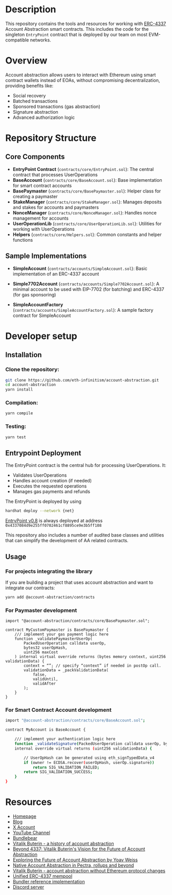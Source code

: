 
# Description

This repository contains the tools and resources for working with [ERC-4337](https://eips.ethereum.org/EIPS/eip-4337) Account Abstraction smart contracts. This includes the code for the singleton `EntryPoint` contract that is deployed by our team on most EVM-compatible networks.

# Overview

Account abstraction allows users to interact with Ethereum using smart contract wallets instead of EOAs, without compromising decentralization, providing benefits like:

- Social recovery
- Batched transactions
- Sponsored transactions (gas abstraction)
- Signature abstraction
- Advanced authorization logic

# Repository Structure 

## Core Components

- **EntryPoint Contract** (`contracts/core/EntryPoint.sol`): The central contract that processes UserOperations
- **BaseAccount** (`contracts/core/BaseAccount.sol`): Base implementation for smart contract accounts
- **BasePaymaster** (`contracts/core/BasePaymaster.sol`): Helper class for creating a paymaster
- **StakeManager** (`contracts/core/StakeManager.sol`): Manages deposits and stakes for accounts and paymasters
- **NonceManager** (`contracts/core/NonceManager.sol`): Handles nonce management for accounts
- **UserOperationLib** (`contracts/core/UserOperationLib.sol`): Utilities for working with UserOperations
- **Helpers** (`contracts/core/Helpers.sol`): Common constants and helper functions


## Sample Implementations

- **SimpleAccount** (`contracts/accounts/SimpleAccount.sol`): Basic implementation of an ERC-4337 account

- **Simple7702Account** (`contracts/accounts/Simple7702Account.sol`): A minimal account to be used with EIP-7702 (for batching) and ERC-4337 (for gas sponsoring)

- **SimpleAccountFactory** (`contracts/accounts/SimpleAccountFactory.sol`): A sample factory contract for SimpleAccount


# Developer setup

## Installation 

### Clone the repository:

````bash
git clone https://github.com/eth-infinitism/account-abstraction.git
cd account-abstraction
yarn install
````
### Compilation:

```bash
yarn compile
```

### Testing:

```bash
yarn test
``` 
	

## Entrypoint Deployment

The EntryPoint contract is the central hub for processing UserOperations. It:
- Validates UserOperations
- Handles account creation (if needed)
- Executes the requested operations
- Manages gas payments and refunds

The EntryPoint is deployed by using 

```bash
hardhat deploy --network {net}
```

[EntryPoint v0.8](https://github.com/eth-infinitism/account-abstraction/releases/latest) is always deployed at address `0x4337084d9e255ff0702461cf8895ce9e3b5ff108`

This repository also includes a number of audited base classes and utilities that can simplify the development of AA related contracts.

## Usage
### For projects integrating the library 

If you are building a project that uses account abstraction and want to integrate our contracts:

```bash
yarn add @account-abstraction/contracts
```

### For Paymaster development

```solidity
import "@account-abstraction/contracts/core/BasePaymaster.sol";

contract MyCustomPaymaster is BasePaymaster {
    /// implement your gas payment logic here
    function _validatePaymasterUserOp(
        PackedUserOperation calldata userOp,
        bytes32 userOpHash,
        uint256 maxCost
    ) internal virtual override returns (bytes memory context, uint256 validationData) {
        context = “”; // specify “context” if needed in postOp call. 
        validationData = _packValidationData(
            false,
            validUntil,
            validAfter
        );
    }
}

```



### For Smart Contract Account development

```bash
import "@account-abstraction/contracts/core/BaseAccount.sol";

contract MyAccount is BaseAccount {

    /// implement your authentication logic here
    function _validateSignature(PackedUserOperation calldata userOp, bytes32 userOpHash)
    internal override virtual returns (uint256 validationData) {

        // UserOpHash can be generated using eth_signTypedData_v4
        if (owner != ECDSA.recover(userOpHash, userOp.signature))
            return SIG_VALIDATION_FAILED;
        return SIG_VALIDATION_SUCCESS;
    }
}
```

# Resources

- [Homepage](https://www.erc4337.io/)
- [Blog](https://erc4337.mirror.xyz/)
- [X Account](https://x.com/erc4337)
- [YouTube Channel](https://www.youtube.com/@ERC-4337)
- [Bundlebear](https://www.bundlebear.com/overview/all)
- [Vitalik Buterin - a history of account abstraction](https://www.youtube.com/watch?v=iLf8qpOmxQc)
- [Beyond 4337: Vitalik Buterin's Vision for the Future of Account Abstraction](https://www.youtube.com/watch?v=zpqa1Z4UpiA)
- [Exploring the Future of Account Abstraction by Yoav Weiss](https://www.youtube.com/watch?v=63Wd5mPla-M)
- [Native Account Abstraction in Pectra, rollups and beyond](https://www.youtube.com/watch?v=FYanFF-yU6w)
- [Vitalik Buterin - account abstraction without Ethereum protocol changes](https://medium.com/infinitism/erc-4337-account-abstraction-without-ethereum-protocol-changes-d75c9d94dc4a)
- [Unified ERC-4337 mempool](https://notes.ethereum.org/@yoav/unified-erc-4337-mempool)
- [Bundler reference implementation](https://github.com/eth-infinitism/bundler)
- [Discord server](http://discord.gg/fbDyENb6Y9)

